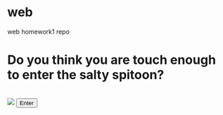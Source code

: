 # web
web homework1 repo
<h1>Do you think you are touch enough to enter the salty spitoon?</h1>
<br/>
<img src="https://i.kym-cdn.com/entries/icons/original/000/003/022/wISx2Jj91qhyzqyz10Muv1jbo1_500.jpg"/>
<a href="sergey.html"><button>Enter</button></a>
